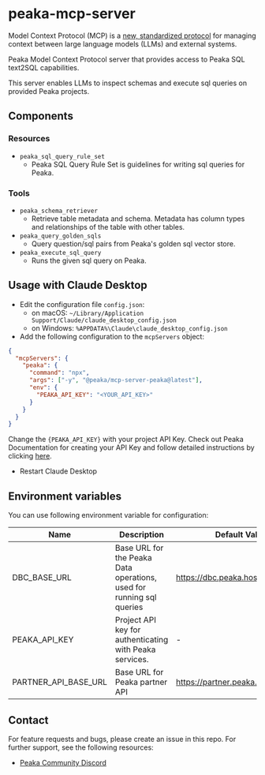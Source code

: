 # peaka-mcp-server

Model Context Protocol (MCP) is a [new, standardized protocol](https://modelcontextprotocol.io/introduction) for managing context between large language models (LLMs) and external systems.

Peaka Model Context Protocol server that provides access to Peaka SQL text2SQL capabilities.

This server enables LLMs to inspect schemas and execute sql queries on provided Peaka projects.

## Components

### Resources

- `peaka_sql_query_rule_set`
  - Peaka SQL Query Rule Set is guidelines for writing sql queries for Peaka.

### Tools

- `peaka_schema_retriever`
  - Retrieve table metadata and schema. Metadata has column types and relationships of the table with other tables.
- `peaka_query_golden_sqls`
  - Query question/sql pairs from Peaka's golden sql vector store.
- `peaka_execute_sql_query`
  - Runs the given sql query on Peaka.

## Usage with Claude Desktop

- Edit the configuration file `config.json`:
  - on macOS: `~/Library/Application Support/Claude/claude_desktop_config.json`
  - on Windows: `%APPDATA%\Claude\claude_desktop_config.json`
- Add the following configuration to the `mcpServers` object:

```json
{
  "mcpServers": {
    "peaka": {
      "command": "npx",
      "args": ["-y", "@peaka/mcp-server-peaka@latest"],
      "env": {
        "PEAKA_API_KEY": "<YOUR_API_KEY>"
      }
    }
  }
}
```

Change the `{PEAKA_API_KEY}` with your project API Key. Check out Peaka Documentation for creating your API Key and follow detailed instructions by clicking [here](https://docs.peaka.com/how-to-guides/how-to-generate-api-keys).

- Restart Claude Desktop

## Environment variables

You can use following environment variable for configuration:

| Name                 | Description                                                          | Default Value                       |
| -------------------- | -------------------------------------------------------------------- | ----------------------------------- |
| DBC_BASE_URL         | Base URL for the Peaka Data operations, used for running sql queries | https://dbc.peaka.host:4567         |
| PEAKA_API_KEY        | Project API key for authenticating with Peaka services.              | -                                   |
| PARTNER_API_BASE_URL | Base URL for Peaka partner API                                       | https://partner.peaka.studio/api/v1 |

## Contact

For feature requests and bugs, please create an issue in this repo. For further support, see the following resources:

- [Peaka Community Discord](https://discord.com/invite/peaka)
